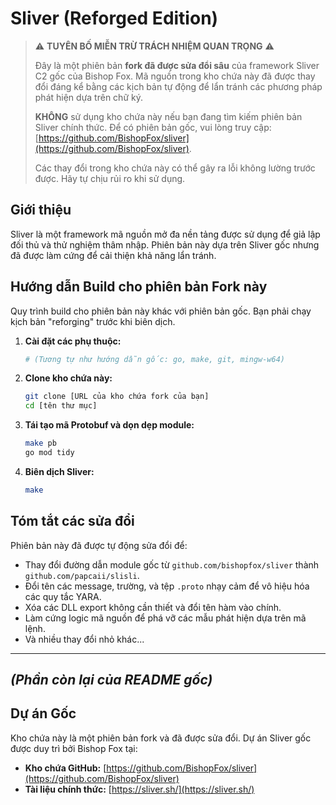 # Sliver (Reforged Edition)

> ⚠️ **TUYÊN BỐ MIỄN TRỪ TRÁCH NHIỆM QUAN TRỌNG** ⚠️
>
> Đây là một phiên bản **fork đã được sửa đổi sâu** của framework Sliver C2 gốc của Bishop Fox. Mã nguồn trong kho chứa này đã được thay đổi đáng kể bằng các kịch bản tự động để lẩn tránh các phương pháp phát hiện dựa trên chữ ký.
>
> **KHÔNG** sử dụng kho chứa này nếu bạn đang tìm kiếm phiên bản Sliver chính thức. Để có phiên bản gốc, vui lòng truy cập: [https://github.com/BishopFox/sliver](https://github.com/BishopFox/sliver).
>
> Các thay đổi trong kho chứa này có thể gây ra lỗi không lường trước được. Hãy tự chịu rủi ro khi sử dụng.

## Giới thiệu

Sliver là một framework mã nguồn mở đa nền tảng được sử dụng để giả lập đối thủ và thử nghiệm thâm nhập. Phiên bản này dựa trên Sliver gốc nhưng đã được làm cứng để cải thiện khả năng lẩn tránh.

## Hướng dẫn Build cho phiên bản Fork này

Quy trình build cho phiên bản này khác với phiên bản gốc. Bạn phải chạy kịch bản "reforging" trước khi biên dịch.

1.  **Cài đặt các phụ thuộc:**
    ```bash
    # (Tương tự như hướng dẫn gốc: go, make, git, mingw-w64)
    ```

2.  **Clone kho chứa này:**
    ```bash
    git clone [URL của kho chứa fork của bạn]
    cd [tên thư mục]
    ```

3.  **Tái tạo mã Protobuf và dọn dẹp module:**
    ```bash
    make pb
    go mod tidy
    ```

4.  **Biên dịch Sliver:**
    ```bash
    make
    ```

## Tóm tắt các sửa đổi

Phiên bản này đã được tự động sửa đổi để:
*   Thay đổi đường dẫn module gốc từ `github.com/bishopfox/sliver` thành `github.com/papcaii/slisli`.
*   Đổi tên các message, trường, và tệp `.proto` nhạy cảm để vô hiệu hóa các quy tắc YARA.
*   Xóa các DLL export không cần thiết và đổi tên hàm vào chính.
*   Làm cứng logic mã nguồn để phá vỡ các mẫu phát hiện dựa trên mã lệnh.
*   Và nhiều thay đổi nhỏ khác...

---
*(Phần còn lại của README gốc)*
---

## Dự án Gốc

Kho chứa này là một phiên bản fork và đã được sửa đổi. Dự án Sliver gốc được duy trì bởi Bishop Fox tại:
*   **Kho chứa GitHub:** [https://github.com/BishopFox/sliver](https://github.com/BishopFox/sliver)
*   **Tài liệu chính thức:** [https://sliver.sh/](https://sliver.sh/)
